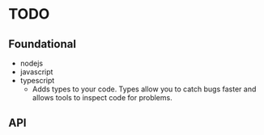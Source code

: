 # TODO

## Foundational

* nodejs
* javascript
* typescript
  * Adds types to your code. Types allow you to catch bugs faster and allows tools to inspect code for problems.

## API

